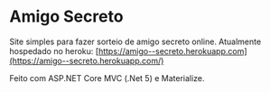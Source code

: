 # Amigo Secreto
Site simples para fazer sorteio de amigo secreto online. Atualmente hospedado no heroku: [https://amigo--secreto.herokuapp.com](https://amigo--secreto.herokuapp.com/)

Feito com ASP.NET Core MVC (.Net 5) e Materialize.
